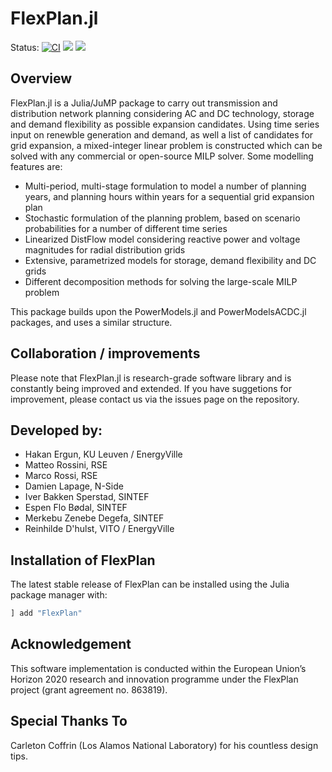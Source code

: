 # FlexPlan.jl

Status:
[![CI](https://github.com/Electa-Git/FlexPlan.jl/workflows/CI/badge.svg)](https://github.com/Electa-Git/FlexPlan.jl/actions?query=workflow%3ACI)
<a href="https://codecov.io/gh/Electa-Git/FlexPlan.jl"><img src="https://img.shields.io/codecov/c/github/Electa-Git/FlexPlan.jl?logo=Codecov"></img></a>
<a href="https://electa-git.github.io/FlexPlan.jl/dev/"><img src="https://github.com/Electa-Git/FlexPlan.jl/workflows/Documentation/badge.svg"></img></a>


## Overview

FlexPlan.jl is a Julia/JuMP package to carry out transmission and distribution network planning considering AC and DC technology, storage and demand flexibility as possible expansion candidates. Using time series input on renewble generation and demand, as well a list of candidates for grid expansion, a mixed-integer linear problem is constructed which can be solved with any commercial or open-source MILP solver. Some modelling features are:

- Multi-period, multi-stage formulation to model a number of planning years, and planning hours within years for a sequential grid expansion plan
- Stochastic formulation of the planning problem, based on scenario probabilities for a number of different time series
- Linearized DistFlow model considering reactive power and voltage magnitudes for radial distribution grids
- Extensive, parametrized models for storage, demand flexibility and DC grids
- Different decomposition methods for solving the large-scale MILP problem

This package builds upon the PowerModels.jl and PowerModelsACDC.jl packages, and uses a similar structure.

## Collaboration / improvements
Please note that FlexPlan.jl is research-grade software library and is constantly being improved and extended. If you have suggetions for improvement, please contact us via the issues page on the repository.

## Developed by:
- Hakan Ergun, KU Leuven / EnergyVille
- Matteo Rossini, RSE
- Marco Rossi, RSE
- Damien Lapage, N-Side
- Iver Bakken Sperstad, SINTEF
- Espen Flo Bødal, SINTEF
- Merkebu Zenebe Degefa, SINTEF
- Reinhilde D'hulst, VITO / EnergyVille

## Installation of FlexPlan

The latest stable release of FlexPlan can be installed using the Julia package manager with:

```julia
] add "FlexPlan"
```

## Acknowledgement
This software implementation is conducted within the European Union’s Horizon  2020 research and innovation programme under the FlexPlan project (grant agreement no. 863819).

## Special Thanks To
Carleton Coffrin (Los Alamos National Laboratory) for his countless design tips.
